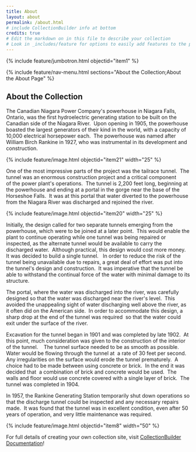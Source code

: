 ```yaml
---
title: About
layout: about
permalink: /about.html
# include CollectionBuilder info at bottom
credits: true
# Edit the markdown on in this file to describe your collection
# Look in _includes/feature for options to easily add features to the page
---
```


{% include feature/jumbotron.html objectid="item1" %}

{% include feature/nav-menu.html sections="About the Collection;About the About Page" %}


## About the Collection

The Canadian Niagara Power Company's powerhouse in Niagara Falls, Ontario, was the first hydroelectric generating station to be built on the Canadian side of the Niagara River.  Upon opening in 1905, the powerhouse boasted the largest generators of their kind in the world, with a capacity of 10,000 electrical horsepower each.  The powerhouse was named after William Birch Rankine in 1927, who was instrumental in its development and construction.   

{% include feature/image.html objectid="item21" width="25" %}


One of the most impressive parts of the project was the tailrace tunnel.   The tunnel was an enormous construction project and a critical component of the power plant's operations.  The tunnel is 2,200 feet long, beginning at the powerhouse and ending at a portal in the gorge near the base of the Horseshoe Falls.  It was at this portal that water diverted to the powerhouse from the Niagara River was discharged and rejoined the river.  

{% include feature/image.html objectid="item20" width="25" %}

Initially, the design called for two separate tunnels emerging from the powerhouse, which were to be joined at a later point.  This would enable the plant to continue operating while one tunnel was being repaired or inspected, as the alternate tunnel would be available to carry the discharged water.  Although practical, this design would cost more money.  It was decided to build a single tunnel.   In order to reduce the risk of the tunnel being unavailable due to repairs, a great deal of effort was put into the tunnel's design and construction.  It was imperative that the tunnel be able to withstand the continual force of the water with minimal damage to its structure.  

The portal, where the water was discharged into the river, was carefully designed so that the water was discharged near the river's level.  This avoided the unappealing sight of water discharging well above the river, as it often did on the American side.  In order to accommodate this design, a sharp drop at the end of the tunnel was required  so that the water could exit under the surface of the river.   

Excavation for the tunnel began in 1901 and was completed by late 1902.  At this point, much consideration was given to the construction of the interior of the tunnel.    The tunnel surface needed to be as smooth as possible.  Water would be flowing through the tunnel at  a rate of 30 feet per second.  Any irregularities on the surface would erode the tunnel prematurely.  A choice had to be made between using concrete or brick.  In the end it was decided that  a combination of brick and concrete would be used.  The walls and floor would use concrete covered with a single layer of brick.  The tunnel was completed in 1904.

In 1957, the Rankine Generating Station temporarily shut down operations so that the discharge tunnel could be inspected and any necessary repairs made.  It was found that the tunnel was in excellent condition, even after 50 years of operation, and very little maintenance was required.

{% include feature/image.html objectid="item8" width="50" %}

For full details of creating your own collection site, visit [CollectionBuilder Documentation](https://collectionbuilder.github.io/cb-docs/)!


